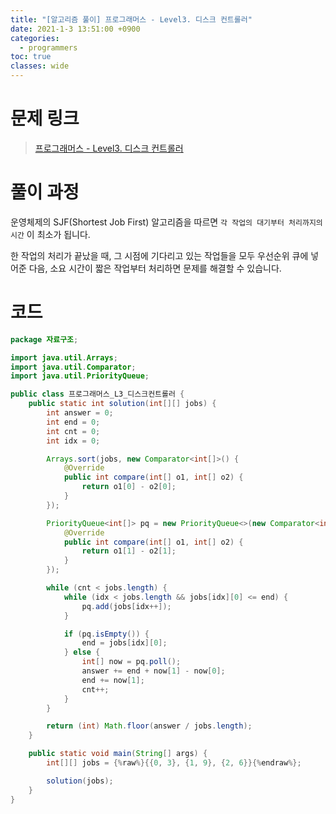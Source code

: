 ```yaml
---
title: "[알고리즘 풀이] 프로그래머스 - Level3. 디스크 컨트롤러"
date: 2021-1-3 13:51:00 +0900
categories:
  - programmers
toc: true
classes: wide
---
```


# 문제 링크

> [프로그래머스 - Level3. 디스크 컨트롤러](https://programmers.co.kr/learn/courses/30/lessons/42627)

# 풀이 과정

운영체제의 SJF(Shortest Job First) 알고리즘을 따르면 `각 작업의 대기부터 처리까지의 시간` 이 최소가 됩니다.

한 작업의 처리가 끝났을 때, 그 시점에 기다리고 있는 작업들을 모두 우선순위 큐에 넣어준 다음, 소요 시간이 짧은 작업부터 처리하면 문제를 해결할 수 있습니다.

# 코드

```java
package 자료구조;

import java.util.Arrays;
import java.util.Comparator;
import java.util.PriorityQueue;

public class 프로그래머스_L3_디스크컨트롤러 {
    public static int solution(int[][] jobs) {
        int answer = 0;
        int end = 0;
        int cnt = 0;
        int idx = 0;

        Arrays.sort(jobs, new Comparator<int[]>() {
            @Override
            public int compare(int[] o1, int[] o2) {
                return o1[0] - o2[0];
            }
        });

        PriorityQueue<int[]> pq = new PriorityQueue<>(new Comparator<int[]>() {
            @Override
            public int compare(int[] o1, int[] o2) {
                return o1[1] - o2[1];
            }
        });

        while (cnt < jobs.length) {
            while (idx < jobs.length && jobs[idx][0] <= end) {
                pq.add(jobs[idx++]);
            }

            if (pq.isEmpty()) {
                end = jobs[idx][0];
            } else {
                int[] now = pq.poll();
                answer += end + now[1] - now[0];
                end += now[1];
                cnt++;
            }
        }

        return (int) Math.floor(answer / jobs.length);
    }

    public static void main(String[] args) {
        int[][] jobs = {%raw%}{{0, 3}, {1, 9}, {2, 6}}{%endraw%};

        solution(jobs);
    }
}
```